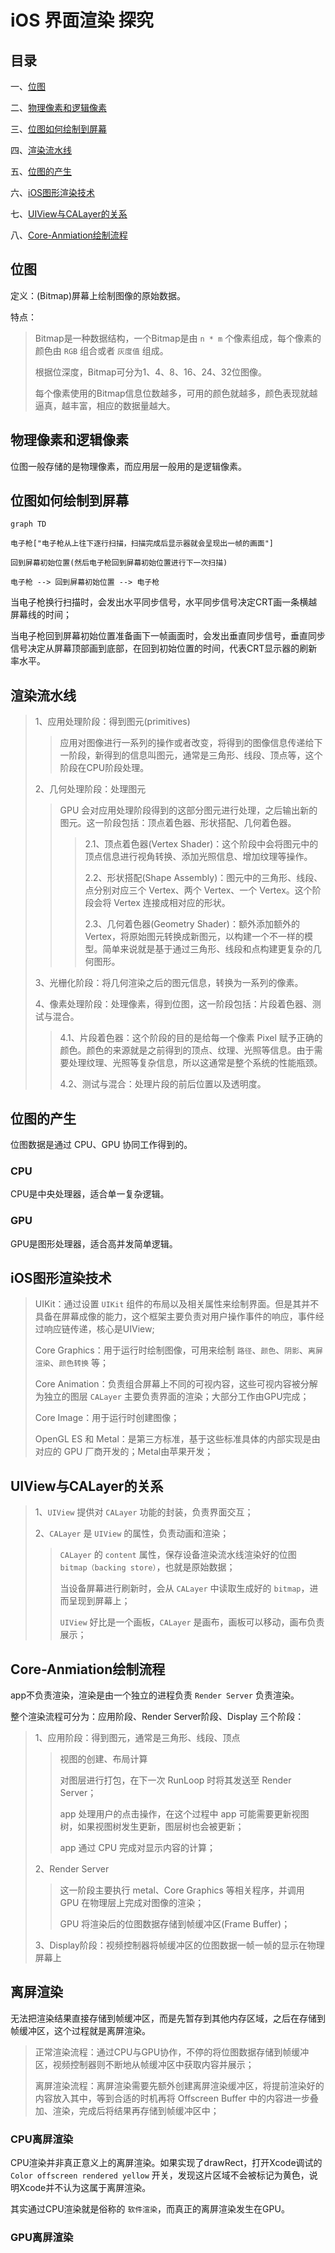 # iOS 界面渲染 探究

## 目录

一、[位图](#位图)

二、[物理像素和逻辑像素](#物理像素和逻辑像素)

三、[位图如何绘制到屏幕](#位图如何绘制到屏幕)

四、[渲染流水线](#渲染流水线)

五、[位图的产生](#位图的产生)

六、[iOS图形渲染技术](#iOS图形渲染技术)

七、[UIView与CALayer的关系](#UIView与CALayer的关系)

八、[Core-Anmiation绘制流程](#Core-Anmiation绘制流程)

## 位图

定义：(Bitmap)屏幕上绘制图像的原始数据。

特点：

> Bitmap是一种数据结构，一个Bitmap是由 `n * m` 个像素组成，每个像素的颜色由 `RGB` 组合或者 `灰度值` 组成。
> 
> 根据位深度，Bitmap可分为1、4、8、16、24、32位图像。
> 
> 每个像素使用的Bitmap信息位数越多，可用的颜色就越多，颜色表现就越逼真，越丰富，相应的数据量越大。

## 物理像素和逻辑像素

位图一般存储的是物理像素，而应用层一般用的是逻辑像素。

## 位图如何绘制到屏幕

```mermaid
graph TD

电子枪["电子枪从上往下逐行扫描，扫描完成后显示器就会呈现出一帧的画面"]

回到屏幕初始位置(然后电子枪回到屏幕初始位置进行下一次扫描)

电子枪 --> 回到屏幕初始位置 --> 电子枪

```
当电子枪换行扫描时，会发出水平同步信号，水平同步信号决定CRT画一条横越屏幕线的时间；

当电子枪回到屏幕初始位置准备画下一帧画面时，会发出垂直同步信号，垂直同步信号决定从屏幕顶部画到底部，在回到初始位置的时间，代表CRT显示器的刷新率水平。

## 渲染流水线

> 1、应用处理阶段：得到图元(primitives)
> 
>> 应用对图像进行一系列的操作或者改变，将得到的图像信息传递给下一阶段，新得到的信息叫图元，通常是三角形、线段、顶点等，这个阶段在CPU阶段处理。
>
> 2、几何处理阶段：处理图元
> 
>> GPU 会对应用处理阶段得到的这部分图元进行处理，之后输出新的图元。这一阶段包括：顶点着色器、形状搭配、几何着色器。
>> 
>>> 2.1、顶点着色器(Vertex Shader)：这个阶段中会将图元中的顶点信息进行视角转换、添加光照信息、增加纹理等操作。
>>> 
>>> 2.2、形状搭配(Shape Assembly)：图元中的三角形、线段、点分别对应三个 Vertex、两个 Vertex、一个 Vertex。这个阶段会将 Vertex 连接成相对应的形状。
>>> 
>>> 2.3、几何着色器(Geometry Shader)：额外添加额外的Vertex，将原始图元转换成新图元，以构建一个不一样的模型。简单来说就是基于通过三角形、线段和点构建更复杂的几何图形。
>>> 
> 3、光栅化阶段：将几何渲染之后的图元信息，转换为一系列的像素。
> 
> 4、像素处理阶段：处理像素，得到位图，这一阶段包括：片段着色器、测试与混合。
> 
>>  4.1、片段着色器：这个阶段的目的是给每一个像素 Pixel 赋予正确的颜色。颜色的来源就是之前得到的顶点、纹理、光照等信息。由于需要处理纹理、光照等复杂信息，所以这通常是整个系统的性能瓶颈。
>>  
>>  4.2、测试与混合：处理片段的前后位置以及透明度。

## 位图的产生

位图数据是通过 CPU、GPU 协同工作得到的。

### CPU

CPU是中央处理器，适合单一复杂逻辑。

### GPU

GPU是图形处理器，适合高并发简单逻辑。

## iOS图形渲染技术

> UIKit：通过设置 `UIKit` 组件的布局以及相关属性来绘制界面。但是其并不具备在屏幕成像的能力，这个框架主要负责对用户操作事件的响应，事件经过响应链传递，核心是UIView;
> 
> Core Graphics：用于运行时绘制图像，可用来绘制 `路径`、`颜色`、`阴影`、`离屏渲染`、`颜色转换` 等；
> 
> Core Animation：负责组合屏幕上不同的可视内容，这些可视内容被分解为独立的图层 `CALayer` 主要负责界面的渲染；大部分工作由GPU完成；
>  
> Core Image：用于运行时创建图像；
> 
> OpenGL ES 和 Metal：是第三方标准，基于这些标准具体的内部实现是由对应的 GPU 厂商开发的；Metal由苹果开发；

## UIView与CALayer的关系

> 1、`UIView` 提供对 `CALayer` 功能的封装，负责界面交互；
>
> 2、`CALayer` 是 `UIView` 的属性，负责动画和渲染；
> 
>> `CALayer` 的 `content` 属性，保存设备渲染流水线渲染好的位图 `bitmap（backing store）`，也就是原始数据；
>> 
>> 当设备屏幕进行刷新时，会从 `CALayer` 中读取生成好的 `bitmap`，进而呈现到屏幕上；
>> 
>> `UIView` 好比是一个画板，`CALayer` 是画布，画板可以移动，画布负责展示；

## Core-Anmiation绘制流程

app不负责渲染，渲染是由一个独立的进程负责 `Render Server` 负责渲染。

整个渲染流程可分为：应用阶段、Render Server阶段、Display 三个阶段：

> 1、应用阶段：得到图元，通常是三角形、线段、顶点
> 
>> 视图的创建、布局计算
>> 
>> 对图层进行打包，在下一次 RunLoop 时将其发送至  Render Server；
>> 
>> app 处理用户的点击操作，在这个过程中 app 可能需要更新视图树，如果视图树发生更新，图层树也会被更新；
>> 
>> app 通过 CPU 完成对显示内容的计算；
>> 
> 2、Render Server 
> 
>> 这一阶段主要执行 metal、Core Graphics 等相关程序，并调用 GPU 在物理层上完成对图像的渲染；
>> 
>> GPU 将渲染后的位图数据存储到帧缓冲区(Frame Buffer)；
>> 
> 3、Display阶段：视频控制器将帧缓冲区的位图数据一帧一帧的显示在物理屏幕上

## 离屏渲染

无法把渲染结果直接存储到帧缓冲区，而是先暂存到其他内存区域，之后在存储到帧缓冲区，这个过程就是离屏渲染。

> 正常渲染流程：通过CPU与GPU协作，不停的将位图数据存储到帧缓冲区，视频控制器则不断地从帧缓冲区中获取内容并展示；
> 
> 离屏渲染流程：离屏渲染需要先额外创建离屏渲染缓冲区，将提前渲染好的内容放入其中，等到合适的时机再将 Offscreen Buffer 中的内容进一步叠加、渲染，完成后将结果再存储到帧缓冲区中；

### CPU离屏渲染

CPU渲染并非真正意义上的离屏渲染。如果实现了drawRect，打开Xcode调试的 `Color offscreen rendered yellow` 开关，发现这片区域不会被标记为黄色，说明Xcode并不认为这属于离屏渲染。

其实通过CPU渲染就是俗称的 `软件渲染`，而真正的离屏渲染发生在GPU。

### GPU离屏渲染

